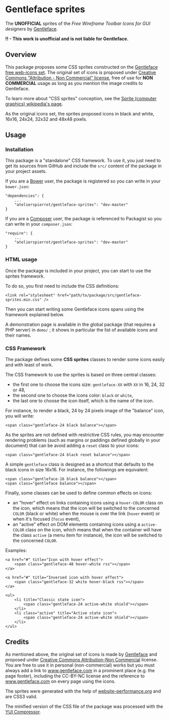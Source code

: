Gentleface sprites
==================

The **UNOFFICIAL** sprites of the *Free Wireframe Toolbar Icons for GUI designers*
by [Gentleface](http://www.gentleface.com).

**!! - This work is unofficial and is not liable for Gentleface.**


## Overview

This package proposes some CSS sprites constructed on the
[Gentleface free web-icons set](http://www.gentleface.com/free_icon_set.html).
The original set of icons is proposed under
[Creative Commons "Attribution - Non Commercial" license](http://creativecommons.org/licenses/by-nc/3.0/),
free of use for **NON COMMERCIAL** usage as long as you mention the image credits to Gentleface.

To learn more about "CSS sprites" conception, see the
[Sprite (computer graphics) wikipedia's page](http://en.wikipedia.org/wiki/Sprite_%28computer_graphics%29#Sprites_by_CSS).

As the original icons set, the sprites proposed icons in black and white, 16x16, 24x24, 32x32
and 48x48 pixels.


## Usage

### Installation

This package is a "standalone" CSS framework. To use it, you just need to get its sources
from GitHub and include the `src/` content of the package in your project assets.

If you are a [Bower](http://bower.io/) user, the package is registered so you can write
in your `bower.json`:

    "dependencies": {
        ...
        "atelierspierrot/gentleface-sprites": "dev-master"
    }

If you are a [Composer](http://getcomposer.org/) user, the package is referenced to Packagist
so you can write in your `composer.json`:

    "require": {
        ...
        "atelierspierrot/gentleface-sprites": "dev-master"
    }

### HTML usage

Once the package is included in your project, you can start to use the sprites framework.

To do so, you first need to include the CSS definitions:

	<link rel="stylesheet" href="path/to/package/src/gentleface-sprites.min.css" />

Then you can start writing some Gentleface icons spans using the framework explained below.

A demonstration page is available in the global package (that requires a PHP server) in 
`demo/` ; it shows in particular the list of available icons and their names.

### CSS Framework

The package defines some **CSS sprites** classes to render some icons easily and with least of work.

The CSS framework to use the sprites is based on three central classes:

-   the first one to choose the icons size: `gentleface-XX` with `XX` in 16, 24, 32 or 48,
-   the second one to choose the icons color: `black` or `white`,
-   the last one to choose the icon itself, which is the name of the icon.

For instance, to render a black, 24 by 24 pixels image of the "balance" icon, you will write:

    <span class="gentleface-24 black balance"></span>

As the sprites are not defined with restrictive CSS rules, you may encounter rendering
problems (such as margins or paddings defined globally in your document) that can be avoid
adding a `reset` class to your icons:

    <span class="gentleface-24 black reset balance"></span>

A simple `gentleface` class is designed as a shortcut that defaults to the black icons
in size 16x16. For instance, the followings are equivalent:

    <span class="gentleface-16 black balance"></span>
    <span class="gentleface balance"></span>

Finally, some classes can be used to define common effects on icons:

-   an "hover" effect on links containing icons using a `hover-COLOR` class on the icon,
    which means that the icon will be switched to the concerned `COLOR` (black or white)
    when the mouse is over the link (`hover` event) or when it's focused (`focus` event),
-   an "active" effect on DOM elements containing icons using a `active-COLOR` class on the
    icon, which means that when the container will have the class `active` (a menu item
    for instance), the icon will be switched to the concerned `COLOR`.

Examples:

    <a href="#" title="Icon with hover effect">
        <span class="gentleface-48 hover-white rss"></span>
    </a>
    
    <a href="#" title="Inversed icon with hover effect">
        <span class="gentleface-32 white hover-black rss"></span>
    </a>
    
    <ul>
        <li title="Classic state icon">
            <span class="gentleface-24 active-white shield"></span>
        </li>
        <li class="active" title="Active state icon">
            <span class="gentleface-24 active-white shield"></span>
        </li>
    </ul>


## Credits

As mentioned above, the original set of icons is made by [Gentleface](http://www.gentleface.com/)
and proposed under [Creative Commons Attribution-Non Commercial](http://creativecommons.org/licenses/by-nc/3.0/)
license. You are free to use it in personal (non-commercial) works but you must always add
a link to www.gentleface.com in a prominent place (e.g. the page footer), including the CC-BY-NC
license and the reference to www.gentleface.com on every page using the icons.

The sprites were generated with the help of [website-performance.org](http://spritegen.website-performance.org/)
and are CSS3 valid.

The minified version of the CSS file of the package was processed with the [YUI Compressor](http://refresh-sf.com/yui/).
